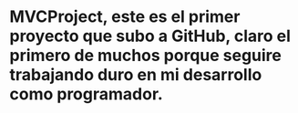 # MVCProject, este es el primer proyecto que subo a GitHub, claro el primero de muchos porque seguire trabajando duro en mi desarrollo como programador.
